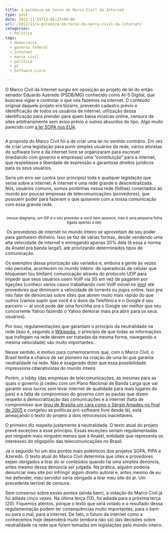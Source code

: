 ```yaml
---
title: A polêmica em torno do Marco Civil da Internet
type: post
date: 2012-11-15T13:09:27+00:00
url: /2012/11/a-polemica-em-torno-do-marco-civil-da-internet/
categories:
  - Política
tags:
  - democracia
  - governo federal
  - internet
  - marco civil
  - política
  - pt
  - Software Livre

---
```

O Marco Civil da Internet surgiu em oposição ao projeto de lei do então senador Eduardo Azeredo (PSDB/MG) conhecido como AI-5 Digital, que buscava vigiar e controlar o que nós fazemos na internet. O conteúdo original daquele projeto era bizarro, prevendo cadastro prévio e identificação de todos os usuários de internet, utilização dessa identificação para prender para quem baixa músicas online, censura de sites arbitrariamente sem aviso prévio e outros absurdos do tipo. Algo muito parecido com [a lei SOPA nos EUA][1].

[<img src="https://i2.wp.com/tiagomadeira.com/wp-content/uploads/2012/11/430731-650x310.jpg?resize=604%2C288" alt="" title="430731" class="aligncenter size-large wp-image-2444" srcset="https://i1.wp.com/tiagomadeira.com/wp-content/uploads/2012/11/430731.jpg?resize=650%2C310&ssl=1 650w, https://i1.wp.com/tiagomadeira.com/wp-content/uploads/2012/11/430731.jpg?resize=300%2C143&ssl=1 300w, https://i1.wp.com/tiagomadeira.com/wp-content/uploads/2012/11/430731.jpg?w=1000&ssl=1 1000w" sizes="(max-width: 604px) 100vw, 604px" data-recalc-dims="1" />][2]

A proposta do Marco Civil foi a de criar uma lei no sentido contrário. Em vez de criar uma legislação para punir simples usuários da rede, vários ativistas do software livre e da internet livre se organizaram para escrever (mediando com governo e empresas) uma “constituição” para a internet, que respeitasse a liberdade de expressão e garantisse direitos jurídicos para os seus usuários.

Seria um erro ser contra (por princípio) toda e qualquer legislação que verse sobre a internet. A internet é uma rede grande e descentralizada. Nós, usuários comuns, somos pontinhas nessa rede (folhas) conectados ao mundo por poucas empresas de telecomunicações (provedores), que possuem poder para fazerem o que quiserem com a nossa comunicação com essa grande rede.

[<img src="https://i2.wp.com/tiagomadeira.com/wp-content/uploads/2012/11/ruswp_diag4.gif?resize=576%2C319" alt="" title="ruswp_diag4" class="aligncenter size-full wp-image-2439" srcset="https://i2.wp.com/tiagomadeira.com/wp-content/uploads/2012/11/ruswp_diag4.gif?w=576&ssl=1 576w, https://i2.wp.com/tiagomadeira.com/wp-content/uploads/2012/11/ruswp_diag4.gif?resize=300%2C166&ssl=1 300w" sizes="(max-width: 576px) 100vw, 576px" data-recalc-dims="1" />][3]

<p style="text-align:center;">
  <small>(nesse diagrama, um ISP é o seu provedor e você nem aparece, mas é uma pequena folha ligada apenas a ele)</small>
</p>

[<img src="https://i0.wp.com/tiagomadeira.com/wp-content/uploads/2012/11/387672_378772338871982_1642665586_n-300x182.jpg?resize=300%2C182" alt="" title="387672_378772338871982_1642665586_n" class="alignright size-medium wp-image-2440" srcset="https://i2.wp.com/tiagomadeira.com/wp-content/uploads/2012/11/387672_378772338871982_1642665586_n.jpg?resize=300%2C182&ssl=1 300w, https://i2.wp.com/tiagomadeira.com/wp-content/uploads/2012/11/387672_378772338871982_1642665586_n.jpg?w=450&ssl=1 450w" sizes="(max-width: 300px) 100vw, 300px" data-recalc-dims="1" />][4] Os provedores de internet no mundo inteiro se aproveitam de seu poder para ganharem dinheiro. Isso se faz de várias formas, desde vendendo uma alta velocidade de internet e entregando apenas 20% dela (é essa a norma da Anatel pra banda larga!), até priorizando determinados tipos de comunicação.

Os exemplos dessa priorização são variados e, embora a gente às vezes não perceba, acontecem no mundo inteiro: de operadoras de celular que bloqueiam (ou limitam) comunicação através do protocolo UDP para impedir que seus usuários usem VoIP via 3G em vez de pagarem por ligações (conheci vários casos trabalhando com VoIP móvel no [imo][5]) até provedores que diminuem a velocidade de torrents ou jogos online. Isso pra não falar de denúncias sobre sites que abrem muito mais rápido do que outros (vamos supôr que você é o dono da Telefônica e o Google é seu parceiro — aí você pode dar uma forcinha pra o Google ser melhor que seu concorrente Yahoo fazendo o Yahoo demorar mais pra abrir para os seus usuários).

Por isso, regulamentações que garantam o princípio da neutralidade na rede (isso é, segundo a [Wikipedia][6], o princípio de que todas as informações que trafegam na rede devem ser tratadas da mesma forma, navegando a mesma velocidade) são muito importantes.

Nesse sentido, é motivo para comemorarmos que, com o Marco Civil, o Brasil tenha a chance de ser pioneiro na criação de uma lei que garanta neutralidade na rede. Não é exagerado dizer que essa possibilidade impressiona ciberativistas do mundo inteiro.

Porém, o lobby (das empresas de telecomunicações, as mesmas para as quais o governo já cedeu com um Plano Nacional de Banda Larga que vai garantir seus lucros sem levar internet de qualidade para mais lugares do país) e a falta de compromisso do governo com as pautas que dizem respeito à democratização das comunicações e à internet (falta de compromisso que [tirou de Brasília um cara como o Sérgio Amadeu no final de 2005][7] e congelou as políticas pró-software livre desde lá), está ameaçando o texto do projeto a dois retrocessos inaceitáveis.

O primeiro diz respeito justamente à neutralidade. O texto atual do projeto prevê exceções a esse princípio. Essas exceções seriam regulamentadas por ninguém mais ninguém menos que a Anatel, entidade que representa os interesses do oligopólio das telecomunicações no Brasil.

Já o segundo foi um dos pontos mais polêmicos dos projetos SOPA, PIPA e Azeredo. O texto atual do Marco Civil determina que sites e provedores sejam obrigados a tirar do ar conteúdos quando há uma simples denúncia, antes mesmo dessa denúncia ser julgada. Na prática, alguém poderia denunciar meu site por infringir algum direito autoral e, antes mesmo de eu me defender, meu servidor seria obrigado a tirar meu site do ar. Um precedente terrível de censura.

Sem consenso sobre esses pontos (ainda bem), a votação do Marco Civil já foi adiada cinco vezes. Na última terça (13), foi adiada para a próxima terça (20). Fiquemos atentos, porque o texto que será votado e o resultado dessa regulamentação podem ter consequências muito importantes, para o bem ou para o mal, para a internet. De fato, o futuro da internet como a conhecemos hoje dependerá muito (embora não só) das decisões sobre neutralidade na rede que forem tomadas em legislações pelo mundo inteiro.

 [1]: http://juntos.org.br/2012/01/nao-a-lei-sopa/
 [2]: https://i1.wp.com/tiagomadeira.com/wp-content/uploads/2012/11/430731.jpg
 [3]: https://i2.wp.com/tiagomadeira.com/wp-content/uploads/2012/11/ruswp_diag4.gif
 [4]: https://i2.wp.com/tiagomadeira.com/wp-content/uploads/2012/11/387672_378772338871982_1642665586_n.jpg
 [5]: https://imo.im/
 [6]: https://pt.wikipedia.org/wiki/Neutralidade_da_rede
 [7]: http://tiagomadeira.com/2005/09/nem-tao-livre-assim/

